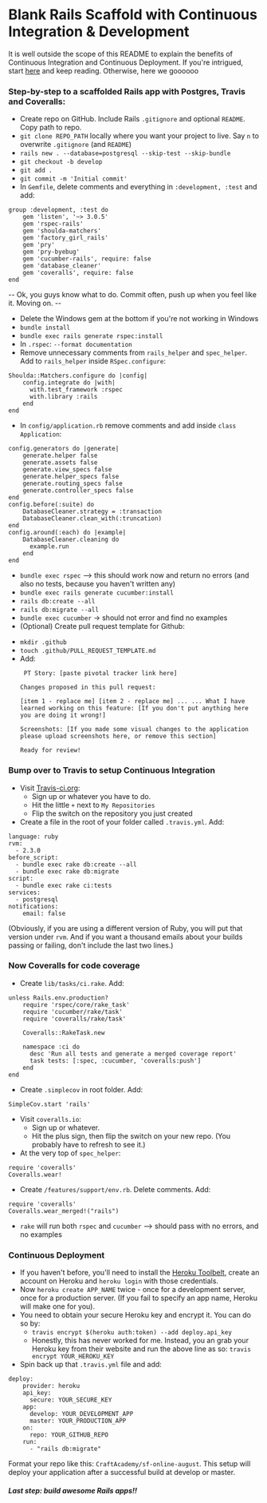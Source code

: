 # Blank Rails Scaffold with Continuous Integration & Development
It is well outside the scope of this README to explain the benefits of Continuous Integration and Continuous Deployment. If you're intrigued, start [here](http://www.agilemanifesto.org) and keep reading. Otherwise, here we goooooo

### Step-by-step to a scaffolded Rails app with Postgres, Travis and Coveralls:
* Create repo on GitHub. Include Rails `.gitignore` and optional `README`. Copy path to repo.
* `git clone REPO_PATH` locally where you want your project to live. Say `n` to overwrite `.gitignore` (and `README`)
* `rails new . --database=postgresql --skip-test --skip-bundle`
* `git checkout -b develop`
* `git add .`
* `git commit -m 'Initial commit'`
* In `Gemfile`, delete comments and everything in `:development, :test` and add:
```
group :development, :test do
    gem 'listen', '~> 3.0.5'
    gem 'rspec-rails'
    gem 'shoulda-matchers'
    gem 'factory_girl_rails'
    gem 'pry'
    gem 'pry-byebug'
    gem 'cucumber-rails', require: false
    gem 'database_cleaner'
    gem 'coveralls', require: false
end
```
-- Ok, you guys know what to do. Commit often, push up when you feel like it. Moving on. --

* Delete the Windows gem at the bottom if you're not working in Windows
* `bundle install`
* `bundle exec rails generate rspec:install`
* In `.rspec`: `--format documentation`
* Remove unnecessary comments from `rails_helper` and `spec_helper`. Add to `rails_helper` inside `RSpec.configure`:
```
Shoulda::Matchers.configure do |config|
    config.integrate do |with|
      with.test_framework :rspec
      with.library :rails
    end
end
```
* In `config/application.rb` remove comments and add inside `class Application`:
```
config.generators do |generate|
    generate.helper false
    generate.assets false
    generate.view_specs false
    generate.helper_specs false
    generate.routing_specs false
    generate.controller_specs false
end
config.before(:suite) do
    DatabaseCleaner.strategy = :transaction
    DatabaseCleaner.clean_with(:truncation)
end
config.around(:each) do |example|
    DatabaseCleaner.cleaning do
      example.run
    end
end
```
* `bundle exec rspec` --> this should work now and return no errors (and also no tests, because you haven't written any)
* `bundle exec rails generate cucumber:install`
* `rails db:create --all`
* `rails db:migrate --all`
* `bundle exec cucumber` -> should not error and find no examples
* (Optional) Create pull request template for Github:
 - `mkdir .github`
 - `touch .github/PULL_REQUEST_TEMPLATE.md`
 - Add:
    ```
     PT Story: [paste pivotal tracker link here]

    Changes proposed in this pull request:

    [item 1 - replace me] [item 2 - replace me] ... ... What I have learned working on this feature: [If you don't put anything here you are doing it wrong!]

    Screenshots: [If you made some visual changes to the application please upload screenshots here, or remove this section]

    Ready for review!
    ```

### Bump over to Travis to setup Continuous Integration
* Visit [Travis-ci.org](http://www.travis-ci.org):
  - Sign up or whatever you have to do.
  - Hit the little `+` next to `My Repositories`
  - Flip the switch on the repository you just created
* Create a file in the root of your folder called `.travis.yml`. Add:
```
language: ruby
rvm:
  - 2.3.0
before_script:
  - bundle exec rake db:create --all
  - bundle exec rake db:migrate
script:
  - bundle exec rake ci:tests
services:
  - postgresql
notifications:
    email: false
```
(Obviously, if you are using a different version of Ruby, you will put that version under `rvm`. And if you want a thousand emails about your builds passing or failing, don't include the last two lines.)

### Now Coveralls for code coverage

* Create `lib/tasks/ci.rake`. Add:
```
unless Rails.env.production?
    require 'rspec/core/rake_task'
    require 'cucumber/rake/task'
    require 'coveralls/rake/task'

    Coveralls::RakeTask.new

    namespace :ci do
      desc 'Run all tests and generate a merged coverage report'
      task tests: [:spec, :cucumber, 'coveralls:push']
    end
end
```
* Create `.simplecov` in root folder. Add:
```
SimpleCov.start 'rails'
```
* Visit `coveralls.io`:
  - Sign up or whatever.
  - Hit the plus sign, then flip the switch on your new repo. (You probably have to refresh to see it.)
* At the very top of `spec_helper`:
```
require 'coveralls'
Coveralls.wear!
```
* Create `/features/support/env.rb`. Delete comments. Add:
```
require 'coveralls'
Coveralls.wear_merged!("rails")
```
* `rake` will run both `rspec` and `cucumber` --> should pass with no errors, and no examples

### Continuous Deployment
* If you haven't before, you'll need to install the [Heroku Toolbelt](https://toolbelt.heroku.com/), create an account on Heroku and `heroku login` with those credentials.
* Now `heroku create APP_NAME` twice - once for a development server, once for a production server. (If you fail to specify an app name, Heroku will make one for you).
* You need to obtain your secure Heroku key and encrypt it. You can do so by:
  - `travis encrypt $(heroku auth:token) --add deploy.api_key`
  - Honestly, this has never worked for me. Instead, you an grab your Heroku key from their website and run the above line as so: `travis encrypt YOUR_HEROKU_KEY`
* Spin back up that `.travis.yml` file and add:
```
deploy:
    provider: heroku
    api_key:
      secure: YOUR_SECURE_KEY
    app:
      develop: YOUR_DEVELOPMENT_APP
      master: YOUR_PRODUCTION_APP
    on:
      repo: YOUR_GITHUB_REPO
    run:
      - "rails db:migrate"
```
Format your repo like this: `CraftAcademy/sf-online-august`. This setup will deploy your application after a successful build at develop or master.

##### Last step: build awesome Rails apps!!
